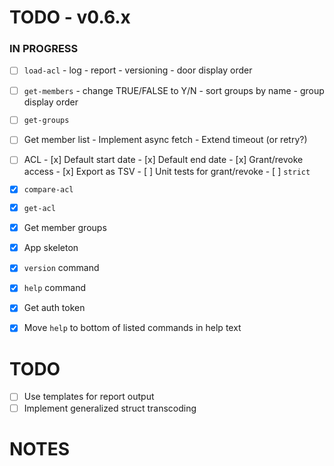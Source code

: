 # TODO - v0.6.x

### IN PROGRESS

- [ ] `load-acl`
       - log
       - report
       - versioning
       - door display order

- [ ] `get-members`
       - change TRUE/FALSE to Y/N
       - sort groups by name
       - group display order

- [ ] `get-groups`

- [ ] Get member list
      - Implement async fetch
      - Extend timeout (or retry?)

- [ ] ACL
      - [x] Default start date
      - [x] Default end date
      - [x] Grant/revoke access
      - [x] Export as TSV
      - [ ] Unit tests for grant/revoke
      - [ ] `strict` 

- [x] `compare-acl`
- [x] `get-acl`
- [x] Get member groups
- [x] App skeleton
- [x] `version` command
- [x] `help` command
- [x] Get auth token
- [x] Move `help` to bottom of listed commands in help text

# TODO

- [ ] Use templates for report output
- [ ] Implement generalized struct transcoding

# NOTES
